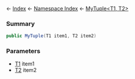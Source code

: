 ← [Index](Api-Index) ← [Namespace Index](Namespace-Index) ← [MyTuple\<T1, T2>](VRage.MyTuple`2)

### Summary

```csharp
public MyTuple(T1 item1, T2 item2)
```

### Parameters

* [T1]() item1
* [T2]() item2
